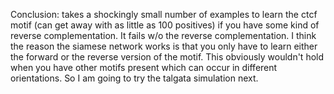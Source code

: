 Conclusion: takes a shockingly small number of examples to learn the ctcf motif (can get away with as little as 100 positives) if you have some kind of reverse complementation. It fails w/o the reverse complementation. I think the reason the siamese network works is that you only have to learn either the forward or the reverse version of the motif. This obviously wouldn't hold when you have other motifs present which can occur in different orientations. So I am going to try the talgata simulation next.
